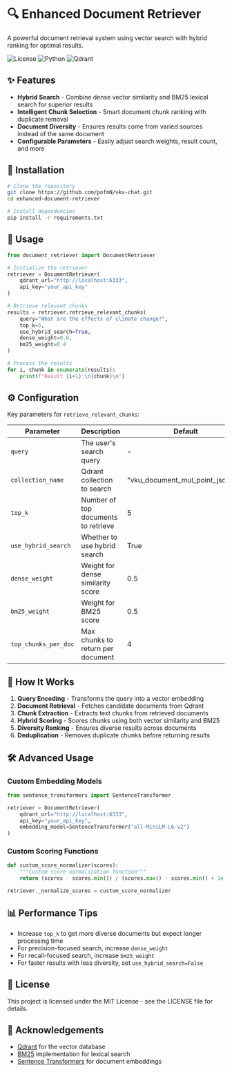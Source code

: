 # 🔍 Enhanced Document Retriever

A powerful document retrieval system using vector search with hybrid ranking for optimal results.

![License](https://img.shields.io/badge/license-MIT-blue.svg)
![Python](https://img.shields.io/badge/python-3.7%2B-brightgreen.svg)
![Qdrant](https://img.shields.io/badge/database-Qdrant-orange.svg)

## ✨ Features

- **Hybrid Search** - Combine dense vector similarity and BM25 lexical search for superior results
- **Intelligent Chunk Selection** - Smart document chunk ranking with duplicate removal
- **Document Diversity** - Ensures results come from varied sources instead of the same document
- **Configurable Parameters** - Easily adjust search weights, result count, and more

## 🚀 Installation

```bash
# Clone the repository
git clone https://github.com/pofmN/vku-chat.git
cd enhanced-document-retriever

# Install dependencies
pip install -r requirements.txt
```

## 📖 Usage

```python
from document_retriever import DocumentRetriever

# Initialize the retriever
retriever = DocumentRetriever(
    qdrant_url="http://localhost:6333",
    api_key="your_api_key"
)

# Retrieve relevant chunks
results = retriever.retrieve_relevant_chunks(
    query="What are the effects of climate change?",
    top_k=5,
    use_hybrid_search=True,
    dense_weight=0.6,
    bm25_weight=0.4
)

# Process the results
for i, chunk in enumerate(results):
    print(f"Result {i+1}:\n{chunk}\n")
```

## ⚙️ Configuration

Key parameters for `retrieve_relevant_chunks`:

| Parameter | Description | Default |
|-----------|-------------|---------|
| `query` | The user's search query | - |
| `collection_name` | Qdrant collection to search | "vku_document_mul_point_json_v2" |
| `top_k` | Number of top documents to retrieve | 5 |
| `use_hybrid_search` | Whether to use hybrid search | True |
| `dense_weight` | Weight for dense similarity score | 0.5 |
| `bm25_weight` | Weight for BM25 score | 0.5 |
| `top_chunks_per_doc` | Max chunks to return per document | 4 |

## 🧪 How It Works

1. **Query Encoding** - Transforms the query into a vector embedding
2. **Document Retrieval** - Fetches candidate documents from Qdrant
3. **Chunk Extraction** - Extracts text chunks from retrieved documents
4. **Hybrid Scoring** - Scores chunks using both vector similarity and BM25
5. **Diversity Ranking** - Ensures diverse results across documents
6. **Deduplication** - Removes duplicate chunks before returning results

## 🛠️ Advanced Usage

### Custom Embedding Models

```python
from sentence_transformers import SentenceTransformer

retriever = DocumentRetriever(
    qdrant_url="http://localhost:6333",
    api_key="your_api_key",
    embedding_model=SentenceTransformer("all-MiniLM-L6-v2")
)
```

### Custom Scoring Functions

```python
def custom_score_normalizer(scores):
    """Custom score normalization function"""
    return (scores - scores.min()) / (scores.max() - scores.min() + 1e-8)

retriever._normalize_scores = custom_score_normalizer
```

## 📊 Performance Tips

- Increase `top_k` to get more diverse documents but expect longer processing time
- For precision-focused search, increase `dense_weight`
- For recall-focused search, increase `bm25_weight`
- For faster results with less diversity, set `use_hybrid_search=False`

## 📜 License

This project is licensed under the MIT License - see the LICENSE file for details.

## 🙏 Acknowledgements

- [Qdrant](https://qdrant.tech/) for the vector database
- [BM25](https://en.wikipedia.org/wiki/Okapi_BM25) implementation for lexical search
- [Sentence Transformers](https://www.sbert.net/) for document embeddings
